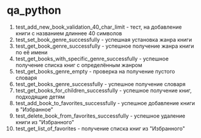 # qa_python

1. test_add_new_book_validation_40_char_limit - тест, на добавление книги с названием длиннее 40 символов
2. test_set_book_genre_successfully - успешная установка жанра книги
3. test_get_book_genre_successfully - успешное получение жанра книги по её имени
4. test_get_books_with_specific_genre_successfully - успешное получение списка книг с определённым жанром
5. test_get_books_genre_empty - проверка на получение пустого словаря
6. test_get_books_genre_successfully - успешное получение словаря
7. test_get_books_for_children_successfully - успешное получение книг, подходящие детям
8. test_add_book_to_favorites_successfully - успешное добавление книги в "Избранное"
9. test_delete_book_from_favorites_successfully - успешное удаление книги из "Избранного"
10. test_get_list_of_favorites - получение списка книг из "Избранного"
